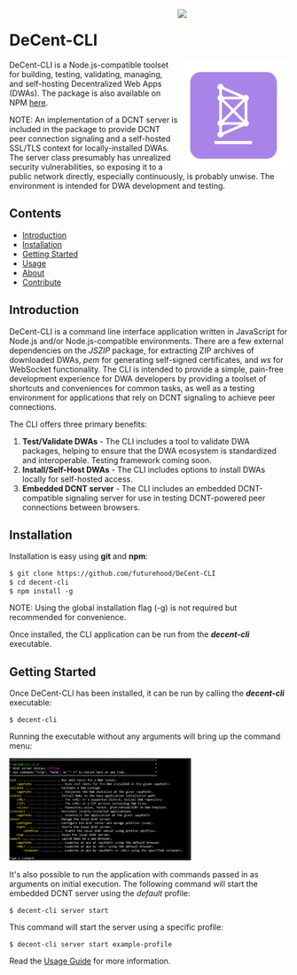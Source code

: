 <img src="readme/dcnt-compatible-badge.svg" width="200px" align="right">

# DeCent-CLI

<img src="readme/decent-cli-logo-square.svg" width="200px" align="right">

DeCent-CLI is a Node.js-compatible toolset for building, testing, validating, managing, and self-hosting Decentralized Web Apps (DWAs). The package is also available on NPM <a href="">here</a>.

NOTE: An implementation of a DCNT server is included in the package to provide DCNT peer connection signaling and a self-hosted SSL/TLS context for locally-installed DWAs. The server class presumably has unrealized security vulnerabilities, so exposing it to a public network directly, especially continuously, is probably unwise. The environment is intended for DWA development and testing.

## Contents
- <a href="#introduction">Introduction</a>
- <a href="#installation">Installation</a>
- <a href="#getting-started">Getting Started</a>
- <a href="#usage">Usage</a>
- <a href="#about">About</a>
- <a href="#contribute">Contribute</a>

## Introduction

DeCent-CLI is a command line interface application written in JavaScript for Node.js and/or Node.js-compatible environments. There are a few external dependencies on the *JSZIP* package, for extracting ZIP archives of downloaded DWAs, *pem* for generating self-signed certificates, and *ws* for WebSocket functionality. The CLI is intended to provide a simple, pain-free development experience for DWA developers by providing a toolset of shortcuts and conveniences for common tasks, as well as a testing environment for applications that rely on DCNT signaling to achieve peer connections.

The CLI offers three primary benefits:
1. **Test/Validate DWAs** - The CLI includes a tool to validate DWA packages, helping to ensure that the DWA ecosystem is standardized and interoperable. Testing framework coming soon.
2. **Install/Self-Host DWAs** - The CLI includes options to install DWAs locally for self-hosted access.
3. **Embedded DCNT server** - The CLI includes an embedded DCNT-compatible signaling server for use in testing DCNT-powered peer connections between browsers.

## Installation

Installation is easy using **git** and **npm**:

    $ git clone https://github.com/futurehood/DeCent-CLI
    $ cd decent-cli
    $ npm install -g 
    
NOTE: Using the global installation flag (-g) is not required but recommended for convenience.

Once installed, the CLI application can be run from the ***decent-cli*** executable.

## Getting Started

Once DeCent-CLI has been installed, it can be run by calling the ***decent-cli*** executable:

    $ decent-cli

Running the executable without any arguments will bring up the command menu:

<img src="/readme/decent-cli.png" width="65%">

It's also possible to run the application with commands passed in as arguments on initial execution. The following command will start the embedded DCNT server using the *default* profile:

    $ decent-cli server start

This command will start the server using a specific profile:

    $ decent-cli server start example-profile

Read the <a href="https://github.com/futurehood/DeCent-CLI/blob/main/readme/usage-guide.md#decent-cli-usage-guide">Usage Guide</a> for more information.

